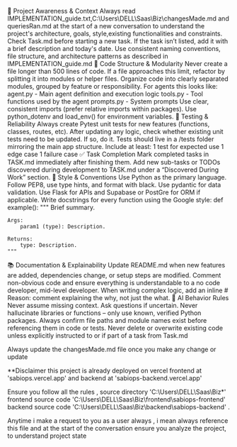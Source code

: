🔄 Project Awareness & Context
Always read IMPLEMENTATION_guide.txt,C:\Users\DELL\Saas\Biz\changesMade.md and queriesRan.md at the start of a new conversation to understand the project's architecture, goals, style,existing functionalities and constraints.
Check Task.md before starting a new task. If the task isn’t listed, add it with a brief description and today's date.
Use consistent naming conventions, file structure, and architecture patterns as described in IMPLEMENTATION_guide.md
🧱 Code Structure & Modularity
Never create a file longer than 500 lines of code. If a file approaches this limit, refactor by splitting it into modules or helper files.
Organize code into clearly separated modules, grouped by feature or responsibility. For agents this looks like:
agent.py - Main agent definition and execution logic
tools.py - Tool functions used by the agent
prompts.py - System prompts
Use clear, consistent imports (prefer relative imports within packages).
Use python_dotenv and load_env() for environment variables.
🧪 Testing & Reliability
Always create Pytest unit tests for new features (functions, classes, routes, etc).
After updating any logic, check whether existing unit tests need to be updated. If so, do it.
Tests should live in a /tests folder mirroring the main app structure.
Include at least:
1 test for expected use
1 edge case
1 failure case
✅ Task Completion
Mark completed tasks in TASK.md immediately after finishing them.
Add new sub-tasks or TODOs discovered during development to TASK.md under a “Discovered During Work” section.
📎 Style & Conventions
Use Python as the primary language.
Follow PEP8, use type hints, and format with black.
Use pydantic for data validation.
Use Flask for APIs and Supabase or PostGre for ORM if applicable.
Write docstrings for every function using the Google style:
def example():
    """
    Brief summary.

    Args:
        param1 (type): Description.

    Returns:
        type: Description.
    """
📚 Documentation & Explainability
Update README.md when new features are added, dependencies change, or setup steps are modified.
Comment non-obvious code and ensure everything is understandable to a no code developer, mid-level developer.
When writing complex logic, add an inline # Reason: comment explaining the why, not just the what.
🧠 AI Behavior Rules
Never assume missing context. Ask questions if uncertain.
Never hallucinate libraries or functions – only use known, verified Python packages.
Always confirm file paths and module names exist before referencing them in code or tests.
Never delete or overwrite existing code unless explicitly instructed to or if part of a task from Task.md

Always update the changesMade.md file once you make any change or update

**Disclaimer this project is already deployed on vercel frontend at 'sabiops.vercel.app' and backend at 'sabiops-backend.vercel.app'

Ensure you follow all the rules , source directory 'C:\Users\DELL\Saas\Biz\*' frontend source code 'C:\Users\DELL\Saas\Biz\frontend\sabiops-frontend' backend source code 'C:\Users\DELL\Saas\Biz\backend\sabiops-backend' .

Anytime i make a request to you as a user always , i mean always reference this file and at the start of the conversation ensure you analyze the project, to understand project state